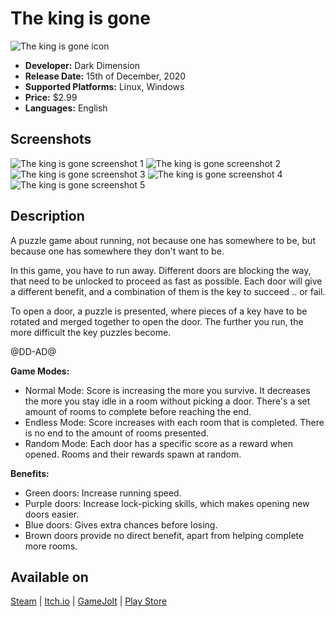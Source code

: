 # The king is gone

![The king is gone icon](@ROOT@/images/the_king_is_gone-stable-cover.png "The king is gone cover")

* **Developer:** Dark Dimension
* **Release Date:** 15th of December, 2020
* **Supported Platforms:** Linux, Windows
* **Price:** $2.99
* **Languages:** English

## Screenshots

![The king is gone screenshot 1](@ROOT@/images/the_king_is_gone-screenshot-1.png "Screenshot 1")
![The king is gone screenshot 2](@ROOT@/images/the_king_is_gone-screenshot-2.png "Screenshot 2")
![The king is gone screenshot 3](@ROOT@/images/the_king_is_gone-screenshot-3.png "Screenshot 3")
![The king is gone screenshot 4](@ROOT@/images/the_king_is_gone-screenshot-4.png "Screenshot 4")
![The king is gone screenshot 5](@ROOT@/images/the_king_is_gone-screenshot-5.png "Screenshot 5")

## Description

A puzzle game about running, not because one has somewhere to be, but because one has somewhere they don't want to be.

In this game, you have to run away. Different doors are blocking the way, that need to be unlocked to proceed as fast as possible. Each door will give a different benefit, and a combination of them is the key to succeed .. or fail.

To open a door, a puzzle is presented, where pieces of a key have to be rotated and merged together to open the door. The further you run, the more difficult the key puzzles become.

@DD-AD@

**Game Modes:**

* Normal Mode: Score is increasing the more you survive. It decreases the more you stay idle in a room without picking a door. There's a set amount of rooms to complete before reaching the end.
* Endless Mode: Score increases with each room that is completed. There is no end to the amount of rooms presented.
* Random Mode: Each door has a specific score as a reward when opened. Rooms and their rewards spawn at random.

**Benefits:**

* Green doors: Increase running speed.
* Purple doors: Increase lock-picking skills, which makes opening new doors easier.
* Blue doors: Gives extra chances before losing.
* Brown doors provide no direct benefit, apart from helping complete more rooms.

## Available on

<a class="button" href="https://store.steampowered.com/app/1468820/">Steam</a> |
<a class="button" href="https://darkdimension.itch.io/the-king-is-gone">Itch.io</a> |
<a class="button" href="https://gamejolt.com/games/the-king-is-gone/518056">GameJolt</a> |
<a class="button" href="https://play.google.com/store/apps/details?id=org.darkdimension.the_king_is_gone">Play Store</a>
